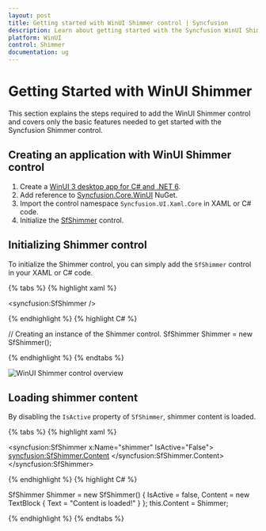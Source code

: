 ```yaml
---
layout: post
title: Getting started with WinUI Shimmer control | Syncfusion
description: Learn about getting started with the Syncfusion WinUI Shimmer(SfShimmer) control and its basic features here.
platform: WinUI
control: Shimmer
documentation: ug
---
```


# Getting Started with WinUI Shimmer

This section explains the steps required to add the WinUI Shimmer control and covers only the basic features needed to get started with the Syncfusion Shimmer control.

## Creating an application with WinUI Shimmer control

1. Create a [WinUI 3 desktop app for C# and .NET 6](https://docs.microsoft.com/en-us/windows/apps/winui/winui3/get-started-winui3-for-desktop).
2. Add reference to [Syncfusion.Core.WinUI](https://www.nuget.org/packages/Syncfusion.Core.WinUI) NuGet. 
3. Import the control namespace `Syncfusion.UI.Xaml.Core` in XAML or C# code.
4. Initialize the [SfShimmer](https://help.syncfusion.com/cr/winui/Syncfusion.UI.Xaml.Core.SfShimmer.html) control.

## Initializing Shimmer control 

To initialize the Shimmer control, you can simply add the `SfShimmer` control in your XAML or C# code.

{% tabs %}
{% highlight xaml %}

<Window
    x:Class="GettingStarted.MainWindow"
    xmlns="http://schemas.microsoft.com/winfx/2006/xaml/presentation"
    xmlns:x="http://schemas.microsoft.com/winfx/2006/xaml"
    xmlns:local="using:GettingStarted"
    xmlns:d="http://schemas.microsoft.com/expression/blend/2008"
    xmlns:mc="http://schemas.openxmlformats.org/markup-compatibility/2006" 
    xmlns:syncfusion="using:Syncfusion.UI.Xaml.Core"
    mc:Ignorable="d">
    <Grid>
        <syncfusion:SfShimmer />
    </Grid>
</Window>

{% endhighlight %} 
{% highlight C# %}

// Creating an instance of the Shimmer control.
SfShimmer Shimmer = new SfShimmer();
           
{% endhighlight %}
{% endtabs %}

![WinUI Shimmer control overview](Shimmer_Images/winui_shimmer_getting_started.gif)

## Loading shimmer content

By disabling the `IsActive` property of `SfShimmer`, shimmer content is loaded.

{% tabs %}
{% highlight xaml %}

<syncfusion:SfShimmer x:Name="shimmer" IsActive="False">
    <syncfusion:SfShimmer.Content>
        <TextBlock Text="Content is loaded!"/>
    </syncfusion:SfShimmer.Content>
</syncfusion:SfShimmer>

{% endhighlight %} 
{% highlight C# %}

SfShimmer Shimmer = new SfShimmer()
{
    IsActive = false,
    Content = new TextBlock
    {
        Text = "Content is loaded!"
    }
};
this.Content = Shimmer;

{% endhighlight %}
{% endtabs %}